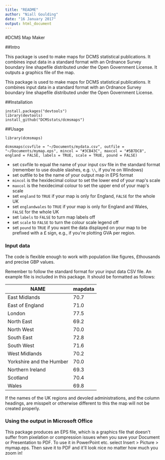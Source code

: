 ```yaml
---
title: "README"
author: "Niall Goulding"
date: "16 January 2017"
output: html_document
---
```


#DCMS Map Maker

##Intro


This package is used to make maps for DCMS statistical publications. It combines input data in a standard format with an Ordnance Survey boundary line shapefile distributed under the Open Government License. It outputs a graphics file of the map.

This package is used to make maps for DCMS statistical publications. It combines input data in a standard format with an Ordnance Survey boundary line shapefile distributed under the Open Government License.


##Installation

~~~~
install.packages("devtools")
library(devtools)
install_github("DCMSstats/dcmsmaps")
~~~~

##Usage

~~~~
library(dcmsmaps)

dcmsmaps(csvfile = "~/Documents/mydata.csv", outfile = "~/Documents/mymap.eps", mincol = "#3CB43C", maxcol = "#5B7DC8", england = FALSE, labels = TRUE, scale = TRUE, pound = FALSE)
~~~~

* set csvfile to equal the name of your input csv file in the standard format (remember to use double slashes, e.g. `\\`, if you're on Windows)
* set outfile to be the name of your output map in EPS format
* `mincol` is the hexidecimal colour to set the lower end of your map's scale
* `maxcol` is the hexidecimal colour to set the upper end of your map's scale
* set `england` to `TRUE` if your map is only for England, `FALSE` for the whole UK
* set `englandwales` to `TRUE` if your map is only for England and Wales, `FALSE` for the whole UK
* set `labels` to `FALSE` to turn map labels off
* set `scale` to `FALSE` to turn the colour scale legend off
* set `pound` to `TRUE` if you want the data displayed on your map to be prefixed with a £ sign, e.g., if you're plotting GVA per region.

### Input data

The code is flexible enough to work with population like figures, £thousands and precise GBP values.

Remember to follow the standard format for your input data CSV file. An example file is included in this package. It should be formatted as follows:

| NAME                     | mapdata |
|--------------------------|---------|
| East Midlands            | 70.7    |
| East of England          | 71.0    |
| London                   | 77.5    |
| North East               | 69.2    |
| North West               | 70.0    |
| South East               | 72.8    |
| South West               | 71.6    |
| West Midlands            | 70.2    |
| Yorkshire and the Humber | 70.0    |
| Northern Ireland         | 69.3    |
| Scotland                 | 70.4    |
| Wales                    | 69.8    |

If the names of the UK regions and devoled administrations, and the column headings, are misspelt or otherwise different to this the map will not be created properly.

### Using the output in Microsoft Office

This package produces an EPS file, which is a graphics file that doesn't suffer from pixelation or compression issues when you save your Document or Presentation to PDF. To use it in PowerPoint etc. select Insert > Picture > mymap.eps. Then save it to PDF and it'll look nice no matter how much you zoom in!







